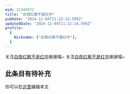 ```yaml
---
mid: 31346972
title: "白夜红枫不是红中"
pubDate: "2024-11-04T11:22:14.599Z"
updatedDate: "2024-11-04T11:22:14.599Z"
profile:
  {
    Nickname: ["白夜红枫不是红中"],
  }
---
```


关注[白夜红枫不是红中](https://space.bilibili.com/31346972)谢谢喵~ 关注[白夜红枫不是红中](https://space.bilibili.com/31346972)谢谢喵~

## 此条目有待补充
你可以在[这里](https://github.com/Yuhanawa/VTuber.ICU/edit/master/src/content/v/白夜红枫不是红中/index.md)编辑本文
